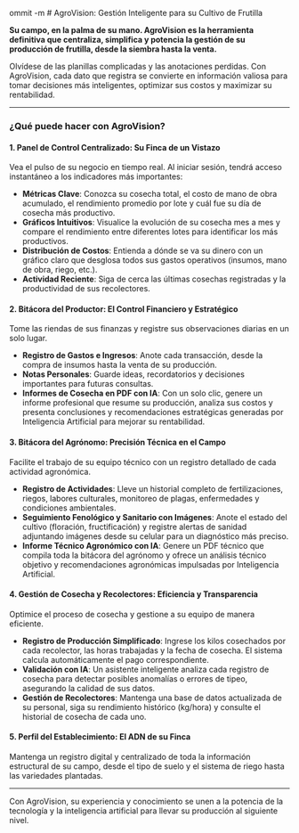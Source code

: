 ommit -m # AgroVision: Gestión Inteligente para su Cultivo de Frutilla

**Su campo, en la palma de su mano. AgroVision es la herramienta definitiva que centraliza, simplifica y potencia la gestión de su producción de frutilla, desde la siembra hasta la venta.**

Olvídese de las planillas complicadas y las anotaciones perdidas. Con AgroVision, cada dato que registra se convierte en información valiosa para tomar decisiones más inteligentes, optimizar sus costos y maximizar su rentabilidad.

---

### ¿Qué puede hacer con AgroVision?

#### **1. Panel de Control Centralizado: Su Finca de un Vistazo**
Vea el pulso de su negocio en tiempo real. Al iniciar sesión, tendrá acceso instantáneo a los indicadores más importantes:
*   **Métricas Clave**: Conozca su cosecha total, el costo de mano de obra acumulado, el rendimiento promedio por lote y cuál fue su día de cosecha más productivo.
*   **Gráficos Intuitivos**: Visualice la evolución de su cosecha mes a mes y compare el rendimiento entre diferentes lotes para identificar los más productivos.
*   **Distribución de Costos**: Entienda a dónde se va su dinero con un gráfico claro que desglosa todos sus gastos operativos (insumos, mano de obra, riego, etc.).
*   **Actividad Reciente**: Siga de cerca las últimas cosechas registradas y la productividad de sus recolectores.

#### **2. Bitácora del Productor: El Control Financiero y Estratégico**
Tome las riendas de sus finanzas y registre sus observaciones diarias en un solo lugar.
*   **Registro de Gastos e Ingresos**: Anote cada transacción, desde la compra de insumos hasta la venta de su producción.
*   **Notas Personales**: Guarde ideas, recordatorios y decisiones importantes para futuras consultas.
*   **Informes de Cosecha en PDF con IA**: Con un solo clic, genere un informe profesional que resume su producción, analiza sus costos y presenta conclusiones y recomendaciones estratégicas generadas por Inteligencia Artificial para mejorar su rentabilidad.

#### **3. Bitácora del Agrónomo: Precisión Técnica en el Campo**
Facilite el trabajo de su equipo técnico con un registro detallado de cada actividad agronómica.
*   **Registro de Actividades**: Lleve un historial completo de fertilizaciones, riegos, labores culturales, monitoreo de plagas, enfermedades y condiciones ambientales.
*   **Seguimiento Fenológico y Sanitario con Imágenes**: Anote el estado del cultivo (floración, fructificación) y registre alertas de sanidad adjuntando imágenes desde su celular para un diagnóstico más preciso.
*   **Informe Técnico Agronómico con IA**: Genere un PDF técnico que compila toda la bitácora del agrónomo y ofrece un análisis técnico objetivo y recomendaciones agronómicas impulsadas por Inteligencia Artificial.

#### **4. Gestión de Cosecha y Recolectores: Eficiencia y Transparencia**
Optimice el proceso de cosecha y gestione a su equipo de manera eficiente.
*   **Registro de Producción Simplificado**: Ingrese los kilos cosechados por cada recolector, las horas trabajadas y la fecha de cosecha. El sistema calcula automáticamente el pago correspondiente.
*   **Validación con IA**: Un asistente inteligente analiza cada registro de cosecha para detectar posibles anomalías o errores de tipeo, asegurando la calidad de sus datos.
*   **Gestión de Recolectores**: Mantenga una base de datos actualizada de su personal, siga su rendimiento histórico (kg/hora) y consulte el historial de cosecha de cada uno.

#### **5. Perfil del Establecimiento: El ADN de su Finca**
Mantenga un registro digital y centralizado de toda la información estructural de su campo, desde el tipo de suelo y el sistema de riego hasta las variedades plantadas.

---

Con AgroVision, su experiencia y conocimiento se unen a la potencia de la tecnología y la inteligencia artificial para llevar su producción al siguiente nivel.
